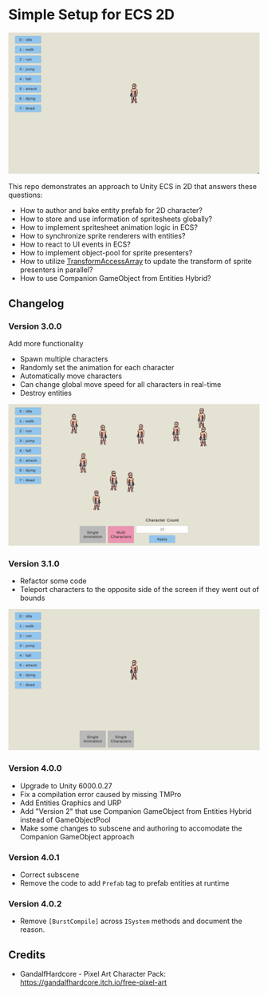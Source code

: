 # Simple Setup for ECS 2D

![spritesheet animations](docs~/preview.gif)

This repo demonstrates an approach to Unity ECS in 2D that answers these questions:

- How to author and bake entity prefab for 2D character?
- How to store and use information of spritesheets globally?
- How to implement spritesheet animation logic in ECS?
- How to synchronize sprite renderers with entities?
- How to react to UI events in ECS?
- How to implement object-pool for sprite presenters?
- How to utilize [TransformAccessArray](https://docs.unity3d.com/ScriptReference/Jobs.TransformAccessArray.html) to update the transform of sprite presenters in parallel?
- How to use Companion GameObject from Entities Hybrid?

## Changelog

### Version 3.0.0

Add more functionality

- Spawn multiple characters
- Randomly set the animation for each character
- Automatically move characters
- Can change global move speed for all characters in real-time
- Destroy entities

![spritesheet animations](docs~/preview-3.0.0.gif)

### Version 3.1.0

- Refactor some code
- Teleport characters to the opposite side of the screen if they went out of bounds

![spritesheet animations](docs~/preview-3.1.0.gif)

### Version 4.0.0

- Upgrade to Unity 6000.0.27
- Fix a compilation error caused by missing TMPro
- Add Entities Graphics and URP
- Add "Version 2" that use Companion GameObject from Entities Hybrid instead of GameObjectPool
- Make some changes to subscene and authoring to accomodate the Companion GameObject approach

### Version 4.0.1

- Correct subscene
- Remove the code to add `Prefab` tag to prefab entities at runtime

### Version 4.0.2

- Remove `[BurstCompile]` across `ISystem` methods and document the reason.

## Credits

- GandalfHardcore - Pixel Art Character Pack: https://gandalfhardcore.itch.io/free-pixel-art
